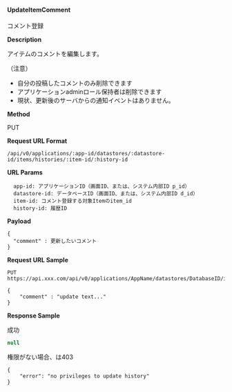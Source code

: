 
#### UpdateItemComment

コメント登録

**Description**

アイテムのコメントを編集します。

（注意）
- 自分の投稿したコメントのみ削除できます
- アプリケーションadminロール保持者は削除できます
- 現状、更新後のサーバからの通知イベントはありません。

**Method**

PUT

**Request URL Format**

```text
/api/v0/applications/:app-id/datastores/:datastore-id/items/histories/:item-id/:history-id
```

**URL Params**

```text
  app-id: アプリケーションID（画面ID、または、システム内部ID p_id）
  datastore-id: データベースID（画面ID、または、システム内部ID d_id）
  item-id: コメント登録する対象Itemのitem_id
  history-id: 履歴ID
```

**Payload**

```text
{
  "comment" : 更新したいコメント
}
```

**Request URL Sample**

```text
PUT https://api.xxx.com/api/v0/applications/AppName/datastores/DatabaseID/items/histories/5f38a121aa395581685afdc4/5fe370eb28dc5c41e836d4db
```

```text
{
    "comment" : "update text..."
}
```

**Response Sample**

成功
```javascript
null
```

権限がない場合、は403
```
{
    "error": "no privileges to update history"
}
```